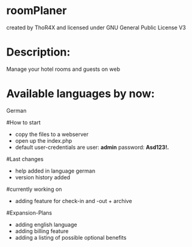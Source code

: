 # roomPlaner
created by ThoR4X and licensed under GNU General Public License V3
# Description: 
Manage your hotel rooms and guests on web

# Available languages by now: 
German

#How to start
- copy the files to a webserver
- open up the index.php
- default user-credentials are user: <b>admin</b> password: <b>Asd123!.</b>


#Last changes
- help added in language german
- version history added


#currently working on
- adding feature for check-in and -out + archive


#Expansion-Plans
- adding english language
- adding billing feature
- adding a listing of possible optional benefits
